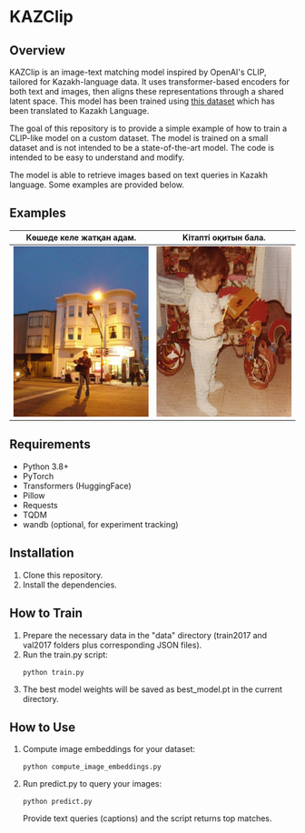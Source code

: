 # KAZClip

## Overview
KAZClip is an image-text matching model inspired by OpenAI's CLIP, tailored for Kazakh-language data. It uses transformer-based encoders for both text and images, then aligns these representations through a shared latent space. This model has been trained using [this dataset](http://images.cocodataset.org/zips/train2017.zip) which has been translated to Kazakh Language.

The goal of this repository is to provide a simple example of how to train a CLIP-like model on a custom dataset. The model is trained on a small dataset and is not intended to be a state-of-the-art model. The code is intended to be easy to understand and modify.

The model is able to retrieve images based on text queries in Kazakh language. Some examples are provided below.

## Examples
| Kөшеде келе жатқан адам.  | Kітапті оқитын бала.       |
| ------------------------- | -------------------------- |
| <img src="examples/000000021839.jpg" width="300" height="300"/> | <img src="examples/000000563281.jpg" width="300" height="300"/> |

## Requirements
- Python 3.8+
- PyTorch
- Transformers (HuggingFace)
- Pillow
- Requests
- TQDM
- wandb (optional, for experiment tracking)

## Installation
1. Clone this repository.  
2. Install the dependencies.

## How to Train
1. Prepare the necessary data in the "data" directory (train2017 and val2017 folders plus corresponding JSON files).  
2. Run the train.py script:
   ```
   python train.py
   ```
3. The best model weights will be saved as best_model.pt in the current directory.

## How to Use
1. Compute image embeddings for your dataset:
   ```
   python compute_image_embeddings.py
   ```
2. Run predict.py to query your images:
   ```
   python predict.py
   ```
   Provide text queries (captions) and the script returns top matches.
